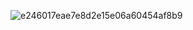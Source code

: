 ![e246017eae7e8d2e15e06a60454af8b9](https://github.com/user-attachments/assets/52cff62b-ad53-401d-9c6d-0e82cc0589f6)
